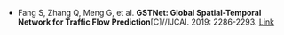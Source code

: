 * Fang S, Zhang Q, Meng G, et al. <b>GSTNet: Global Spatial-Temporal Network for Traffic Flow Prediction</b>[C]//IJCAI. 2019: 2286-2293. [Link](https://www.ijcai.org/Proceedings/2019/0317.pdf)
